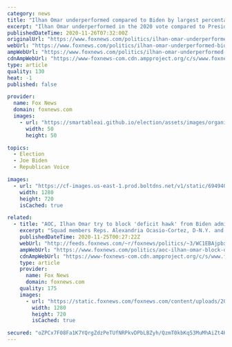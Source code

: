 ```yaml
---
category: news
title: "Ilhan Omar underperformed compared to Biden by largest percentage in the country"
excerpt: "Ilhan Omar underperformed in the 2020 vote compared to President-elect Joe Biden by the largest percentage in the country, according to election analysis newsletter The Cook Political Report. Omar received 64% of the vote in Minnesota's 5th District while Biden received 80% -- the largest gap in election performance between a Democratic representative and the Democratic presidential nominee in the U."
publishedDateTime: 2020-11-26T07:32:00Z
originalUrl: "https://www.foxnews.com/politics/ilhan-omar-underperformed-biden-by-largest-percentage-in-the-country"
webUrl: "https://www.foxnews.com/politics/ilhan-omar-underperformed-biden-by-largest-percentage-in-the-country"
ampWebUrl: "https://www.foxnews.com/politics/ilhan-omar-underperformed-biden-by-largest-percentage-in-the-country.amp"
cdnAmpWebUrl: "https://www-foxnews-com.cdn.ampproject.org/c/s/www.foxnews.com/politics/ilhan-omar-underperformed-biden-by-largest-percentage-in-the-country.amp"
type: article
quality: 130
heat: -1
published: false

provider:
  name: Fox News
  domain: foxnews.com
  images:
    - url: "https://smartableai.github.io/election/assets/images/organizations/foxnews.com-50x50.jpg"
      width: 50
      height: 50

topics:
  - Election
  - Joe Biden
  - Republican Voice

images:
  - url: "https://cf-images.us-east-1.prod.boltdns.net/v1/static/694940094001/3238db19-3aca-43f8-9270-9786abf180d6/c298a8f0-38f4-4866-b5d7-b0a6444deb3f/1280x720/match/image.jpg"
    width: 1280
    height: 720
    isCached: true

related:
  - title: "AOC, Ilhan Omar try to block 'deficit hawk' from Biden administration"
    excerpt: "Squad members Reps. Alexandria Ocasio-Cortez, D-N.Y. and Ilhan Omar, D-Minn., are mounting a petition against Biden nominating his former chief of staff Bruce Reed, who they say is a “deficit hawk,” to a role within the incoming administration. "
    publishedDateTime: 2020-11-25T00:27:22Z
    webUrl: "http://feeds.foxnews.com/~r/foxnews/politics/~3/WC1EBAjpbxM/aoc-ilhan-omar-block-deficit-hawk-bruce-reed-biden-administration"
    ampWebUrl: "https://www.foxnews.com/politics/aoc-ilhan-omar-block-deficit-hawk-bruce-reed-biden-administration.amp"
    cdnAmpWebUrl: "https://www-foxnews-com.cdn.ampproject.org/c/s/www.foxnews.com/politics/aoc-ilhan-omar-block-deficit-hawk-bruce-reed-biden-administration.amp"
    type: article
    provider:
      name: Fox News
      domain: foxnews.com
    quality: 175
    images:
      - url: "https://static.foxnews.com/foxnews.com/content/uploads/2020/11/squad-thumb.jpg"
        width: 1280
        height: 720
        isCached: true

secured: "oZPCx7F08Fa1K7YQrgZdzPeTUfNRPkvDPbLBZyh/QzmT0kbKq53MuMhAiZt4HFKAkHsuphktKQiwFmhJNqK8bHGCk5ROwNQ0u7WQdgBK83+hXUD+xpLXpneVqQWjT+XfGOb3im2td73t9QB8nAtwyChGF9PqzHk/rQlrIvMV2fObSCVIy3z66K2ChlAvUlr7Gl6S1nPX+ETbdZ1yxXAPqTi3/eDkiOkEJwk8NnJCFLSKS8W0FH8pNAmZdXX9r2NoPjSxNEfqMYncKXhhJioaO03wYxnGJbT6qfGUyehENcGNxcwaaLGTPtWqvHKdTMvFMJ+9v/OOuuUZIHIApvc29PVIZ78+ul3aAlUStiOyEqQ=;+H3n3fjWJfdxBLQoSoUQ8A=="
---
```


